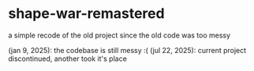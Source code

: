 # shape-war-remastered
a simple recode of the old project since the old code was too messy

(jan 9, 2025): the codebase is still messy :(
(jul 22, 2025): current project discontinued, another took it's place